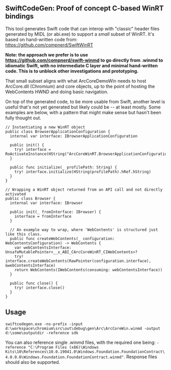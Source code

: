## SwiftCodeGen: Proof of concept C-based WinRT bindings

This tool generates Swift code that can interop with "classic" header files generated by MIDL (or abi.exe) to support a *small* subset of WinRT. It's based on hand-written code from: https://github.com/compnerd/SwiftWinRT

**Note: the approach we prefer is to use https://github.com/compnerd/swift-winmd to go directly from .winmd to idiomatic Swift, with no intermediate C layer and minimal hand-written code. This is to unblock other investigations and prototyping.**

That small subset aligns with what ArcCoreDemoWin needs to host ArcCore.dll (Chromium) and core objects, up to the point of hosting the WebContents HWND and doing basic navigation.

On top of the generated code, to be more usable from Swift, another level is useful that's not yet generated but likely could be -- at least mostly. Some examples are below, with a pattern that might make sense but hasn't been fully thought out.

```
// Instantiating a new WinRT object
public class BrowserApplicationConfiguration {
  internal var interface: IBrowserApplicationConfiguration

  public init() {
    try! interface = RoActivateInstance(HString("ArcCoreWinRT.BrowserApplicationConfiguration"))
  }

  public func initialize(_ profilePath: String) {
    try! interface.initialize(HString(profilePath).hRef.hString)
  }
}

// Wrapping a WinRT object returned from an API call and not directly activated
public class Browser {
  internal var interface: IBrowser

  public init(_ fromInterface: IBrowser) {
    interface = fromInterface
  }

  // An example way to wrap, where 'WebContents' is structured just like this class.
  public func createWebContents(_ configuration: WebContentsConfiguration) -> WebContents {
    var webContentsInterface: UnsafeMutablePointer<__x_ABI_CArcCoreWinRT_CIWebContents>?
    try! interface.createWebContents(RawPointer(configuration.interface), &webContentsInterface)
    return WebContents(IWebContents(consuming: webContentsInterface))
  }

  public func close() {
    try! interface.close()
  }
}
```

## Usage

`swiftcodegen.exe -ns-prefix -input d:\workspace\chromium\src\out\debug\gen\Arc\ArcCoreWin.winmd -output d:\some\outputdir -reference sdk`

You can also reference single .winmd files, with the required one being: `-reference "C:\Program Files (x86)\Windows Kits\10\References\10.0.19041.0\Windows.Foundation.FoundationContract\4.0.0.0\Windows.Foundation.FoundationContract.winmd"`. Response files should also be supported.